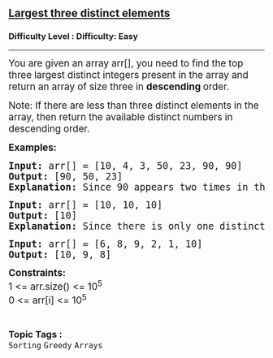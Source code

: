 <h2><a href="https://www.geeksforgeeks.org/problems/largest-three-distinct-elements/1?itm_source=geeksforgeeks&itm_medium=article&itm_campaign=practice_card">Largest three distinct elements</a></h2><h3>Difficulty Level : Difficulty: Easy</h3><hr><div class="problems_problem_content__Xm_eO"><p><span style="font-size: 14pt;">You are given an array arr[], you need to find the top three largest distinct integers present in the array and return an array of size three in <strong>descending </strong>order.</span></p>
<p><span style="font-size: 14pt;">Note: If there are less than three distinct elements in the array, then return the available distinct numbers in descending order.</span></p>
<p><span style="font-size: 14pt;"><strong>Examples:<br></strong></span></p>
<pre><span style="font-size: 14pt;"><strong>Input:</strong> arr[] = [10, 4, 3, 50, 23, 90, 90]</span><br><span style="font-size: 14pt;"><strong>Output:</strong> [90, 50, 23]</span><br><span style="font-size: 14pt;"><strong>Explanation:</strong> Since 90 appears two times in the given array, hence it is only counted once. Therefore, the top 3 distinct largest numbers are 90, 50 and 23.</span></pre>
<pre><span style="font-size: 14pt;"><strong>Input:</strong> arr[] = [10, 10, 10]</span><br><span style="font-size: 14pt;"><strong>Output:</strong> [10]</span><br><span style="font-size: 14pt;"><strong>Explanation:</strong> Since there is only one distinct element, hence the answer is 10.<br></span></pre>
<pre><span style="font-size: 14pt;"><strong>Input:</strong> arr[] = [6, 8, 9, 2, 1, 10]</span><br><span style="font-size: 14pt;"><strong>Output:</strong> [10, 9, 8]</span></pre>
<p><span style="font-size: 14pt;"><strong>Constraints:<br></strong>1 &lt;= arr.size() &lt;= 10<sup>5</sup></span><br><span style="font-size: 14pt;">0 &lt;= arr[i] &lt;= 10<sup>5</sup></span></p></div><br><p><span style=font-size:18px><strong>Topic Tags : </strong><br><code>Sorting</code>&nbsp;<code>Greedy</code>&nbsp;<code>Arrays</code>&nbsp;
